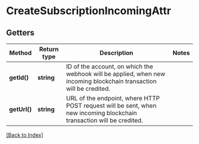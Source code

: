 # CreateSubscriptionIncomingAttr

## Getters

Method | Return type | Description | Notes
------------ | ------------- | ------------- | -------------
**getId()** | **string** | ID of the account, on which the webhook will be applied, when new incoming blockchain transaction will be credited. |
**getUrl()** | **string** | URL of the endpoint, where HTTP POST request will be sent, when new incoming blockchain transaction will be credited. |

[[Back to Index]](../index.md)

